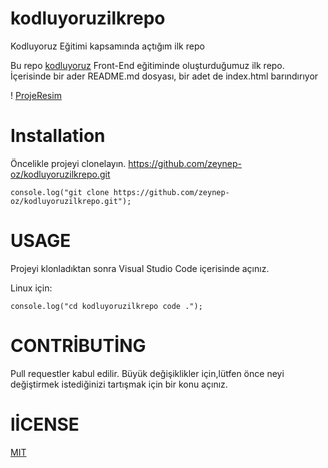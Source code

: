 # kodluyoruzilkrepo
Kodluyoruz Eğitimi kapsamında açtığım ilk repo

Bu repo [kodluyoruz](https://www.kodluyoruz.org/cs50x) Front-End eğitiminde oluşturduğumuz ilk repo. İçerisinde bir ader README.md dosyası, bir adet de index.html barındırıyor

! [ProjeResim](c:\Users\Zeynep\Desktop\KodluyoruzProje.png)

# Installation

Öncelikle projeyi clonelayın. https://github.com/zeynep-oz/kodluyoruzilkrepo.git

`console.log("git clone https://github.com/zeynep-oz/kodluyoruzilkrepo.git");`

# USAGE

Projeyi klonladıktan sonra Visual Studio Code içerisinde açınız.

Linux için:

`console.log("cd kodluyoruzilkrepo code .");`

# CONTRİBUTİNG

Pull requestler kabul edilir. Büyük değişiklikler için,lütfen önce neyi değiştirmek istediğinizi tartışmak için bir konu açınız.

# lİCENSE

[MIT](https://mit-license.org/)




